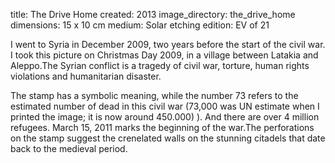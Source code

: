 title: The Drive Home 
created: 2013
image_directory: the_drive_home
dimensions: 15 x 10 cm
medium: Solar etching
edition: EV of 21

I went to Syria in December 2009, two years before the start of the civil war. I took this picture on Christmas Day 2009, in a village between Latakia and Aleppo.The Syrian conflict is a tragedy of civil war, torture, human rights violations and humanitarian disaster.

The stamp has a symbolic meaning, while the number 73 refers to the estimated number of dead in this civil war (73,000 was UN estimate when I printed the image; it is now around 450.000) ). And there are over 4 million refugees. March 15, 2011 marks the beginning of the war.The perforations on the stamp suggest the crenelated walls on the stunning citadels that date back to the medieval period.
